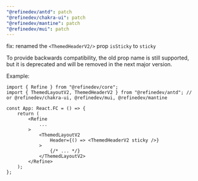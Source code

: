 ```yaml
---
"@refinedev/antd": patch
"@refinedev/chakra-ui": patch
"@refinedev/mantine": patch
"@refinedev/mui": patch
---
```


fix: renamed the `<ThemedHeaderV2/>` prop `isSticky` to `sticky`

To provide backwards compatibility, the old prop name is still supported, but it is deprecated and will be removed in the next major version.

Example:

```tsx
import { Refine } from "@refinedev/core";
import { ThemedLayoutV2, ThemedHeaderV2 } from "@refinedev/antd"; // or @refinedev/chakra-ui, @refinedev/mui, @refinedev/mantine

const App: React.FC = () => {
    return (
        <Refine
            ...
        >
            <ThemedLayoutV2
                Header={() => <ThemedHeaderV2 sticky />}
            >
                {/* ... */}
            </ThemedLayoutV2>
        </Refine>
    );
};
```
